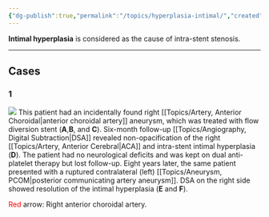 ```yaml
---
{"dg-publish":true,"permalink":"/topics/hyperplasia-intimal/","created":"2024-06-13T11:00:55.417-07:00","updated":"2024-06-13T11:11:07.960-07:00"}
---
```



**Intimal hyperplasia** is considered as the cause of intra-stent stenosis.

---

## Cases

### 1

![](https://i.imgur.com/x9tgckn.jpeg)
This patient had an incidentally found right [[Topics/Artery, Anterior Choroidal\|anterior choroidal artery]] aneurysm, which was treated with flow diversion stent (**A**,**B**, and **C**). Six-month follow-up [[Topics/Angiography, Digital Subtraction\|DSA]] revealed non-opacification of the right [[Topics/Artery, Anterior Cerebral\|ACA]] and intra-stent intimal hyperplasia (**D**). The patient had no neurological deficits and was kept on dual anti-platelet therapy but lost follow-up. Eight years later, the same patient presented with a ruptured contralateral (left) [[Topics/Aneurysm, PCOM\|posterior communicating artery aneurysm]]. DSA on the right side showed resolution of the intimal hyperplasia (**E** and **F**).

<span style="color: red">Red</span> arrow: Right anterior choroidal artery.